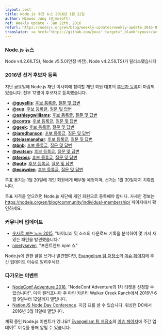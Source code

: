 ```yaml
---
layout: post
title: Node.js 주간 뉴스 2016년 1월 22일
author: Minwoo Jung (@jmwsoft)
ref: Weekly Update - Jan 22th, 2016
refurl: https://nodejs.org/en/blog/weekly-updates/weekly-update.2016-01-22/
translator: <a href="https://github.com/yous" target="_blank">yous</a>
---
```


<!--
### Node.js News
Node v4.2.6 (LTS), Node v5.5.0 (Stable), Node v4.2.5 (LTS) are released
-->

### Node.js 뉴스
Node v4.2.6(LTS), Node v5.5.0(안정 버전), Node v4.2.5(LTS)가 릴리스됐습니다

<!--
### Nominations for the 2016 election

[Nominations](https://github.com/nodejs/membership/issues/12) closed last Friday for the individual member representative to the Node.js Foundation Board. 12 members put their hands up with nominations:
  - **[@guyellis](https://github.com/guyellis)**: [nomination post](http://www.guyellisrocks.com/2015/11/node-foundation-membership-election.html), [Q/A thread](https://github.com/nodejs/membership/issues/19)
  - **[@sup](https://github.com/sup)**: [nomination post](http://jona.io/blog/board-application/), [Q/A thread](https://github.com/nodejs/membership/issues/20)
  - **[@ashleygwilliams](https://github.com/ashleygwilliams)**: [nomination post](https://medium.com/@ag_dubs/hi-i-m-running-for-the-node-foundation-board-of-directors-c87d762cb78b), [Q/A thread](https://github.com/nodejs/membership/issues/21)
  - **[@contra](https://github.com/contra)**: [nomination post](http://contra.io/node_board.txt), [Q/A thread](https://github.com/nodejs/membership/issues/22)
  - **[@geek](https://github.com/geek)**: [nomination post](http://jsgeek.com/posts/node-foundation-board-nomination.html), [Q/A thread](https://github.com/nodejs/membership/issues/23)
  - **[@jaredhanson](https://github.com/jaredhanson)**: [nomination post](http://jaredhanson.net/blog/2016/01/13/im-running-for-the-node-js-foundation-bod/), [Q/A thread](https://github.com/nodejs/membership/issues/24)
  - **[@tejasmanohar](https://github.com/tejasmanohar)**: [nomination post](https://medium.com/@tejasmanohar/node-js-foundation-board-of-directors-5514e8faa660), [Q/A thread](https://github.com/nodejs/membership/issues/25)
  - **[@bnb](https://github.com/bnb)**: [nomination post](http://bnb.im/blog/Individual-Membership-on-the-Board-of-Directors-for-Node-js.html), [Q/A thread](https://github.com/nodejs/membership/issues/26)
  - **[@watson](https://github.com/watson)**: [nomination post](https://medium.com/@wa7son/why-i-m-running-for-the-node-js-foundation-board-of-directors-253bc2e3a834), [Q/A thread](https://github.com/nodejs/membership/issues/27)
  - **[@feross](https://github.com/feross)**: [nomination post](http://feross.org/node-board/), [Q/A thread](https://github.com/nodejs/membership/issues/28)
  - **[@pgte](https://github.com/pgte)**: [nomination post](https://gist.github.com/pgte/cfbf468202b35be78c66), [Q/A thread](https://github.com/nodejs/membership/issues/29)
  - **[@ecowden](https://github.com/ecowden)**: [nomination post](https://medium.com/@evan.cowden/the-world-s-worst-resume-e0adf234baa0), [Q/A thread](https://github.com/nodejs/membership/issues/30)

A ballot will be distributed to individual members on January 20th, with the election completed by January 30th.

To be eligible to vote, you must be signed up as an individual member of the Node.js Foundation, more information can be found here: https://nodejs.org/en/blog/community/individual-membership/
-->

### 2016년 선거 후보자 등록

지난 금요일에 Node.js 재단 이사회에 참여할 개인 회원 대표의 [후보자 등록](https://github.com/nodejs/membership/issues/12)이 마감되었습니다. 전부 12명이 후보자로 등록했습니다.

  - **[@guyellis](https://github.com/guyellis)**: [후보 등록글](http://www.guyellisrocks.com/2015/11/node-foundation-membership-election.html), [질문 및 답변](https://github.com/nodejs/membership/issues/19)
  - **[@sup](https://github.com/sup)**: [후보 등록글](http://jona.io/blog/board-application/), [질문 및 답변](https://github.com/nodejs/membership/issues/20)
  - **[@ashleygwilliams](https://github.com/ashleygwilliams)**: [후보 등록글](https://medium.com/@ag_dubs/hi-i-m-running-for-the-node-foundation-board-of-directors-c87d762cb78b), [질문 및 답변](https://github.com/nodejs/membership/issues/21)
  - **[@contra](https://github.com/contra)**: [후보 등록글](http://contra.io/node_board.txt), [질문 및 답변](https://github.com/nodejs/membership/issues/22)
  - **[@geek](https://github.com/geek)**: [후보 등록글](http://jsgeek.com/posts/node-foundation-board-nomination.html), [질문 및 답변](https://github.com/nodejs/membership/issues/23)
  - **[@jaredhanson](https://github.com/jaredhanson)**: [후보 등록글](http://jaredhanson.net/blog/2016/01/13/im-running-for-the-node-js-foundation-bod/), [질문 및 답변](https://github.com/nodejs/membership/issues/24)
  - **[@tejasmanohar](https://github.com/tejasmanohar)**: [후보 등록글](https://medium.com/@tejasmanohar/node-js-foundation-board-of-directors-5514e8faa660), [질문 및 답변](https://github.com/nodejs/membership/issues/25)
  - **[@bnb](https://github.com/bnb)**: [후보 등록글](http://bnb.im/blog/Individual-Membership-on-the-Board-of-Directors-for-Node-js.html), [질문 및 답변](https://github.com/nodejs/membership/issues/26)
  - **[@watson](https://github.com/watson)**: [후보 등록글](https://medium.com/@wa7son/why-i-m-running-for-the-node-js-foundation-board-of-directors-253bc2e3a834), [질문 및 답변](https://github.com/nodejs/membership/issues/27)
  - **[@feross](https://github.com/feross)**: [후보 등록글](http://feross.org/node-board/), [질문 및 답변](https://github.com/nodejs/membership/issues/28)
  - **[@pgte](https://github.com/pgte)**: [후보 등록글](https://gist.github.com/pgte/cfbf468202b35be78c66), [질문 및 답변](https://github.com/nodejs/membership/issues/29)
  - **[@ecowden](https://github.com/ecowden)**: [후보 등록글](https://medium.com/@evan.cowden/the-world-s-worst-resume-e0adf234baa0), [질문 및 답변](https://github.com/nodejs/membership/issues/30)

투표 용지는 1월 20일에 개인 회원에게 배부될 예정이며, 선거는 1월 30일까지 치뤄집니다.

투표 자격을 얻으려면 Node.js 재단에 개인 회원으로 등록해야 합니다. 자세한 정보는 https://nodejs.org/en/blog/community/individual-membership/ 페이지에서 확인하세요.

<!--
### Community Updates

* [Node by Numbers 2015](https://nodesource.com/blog/node-by-numbers-2015/), "By analyzing the logs for binary and source downloads, we get to discover some interesting patterns."
* [ninetyseven](http://nodeup.com/ninetyseven), "A Front-end npm Show"

If you have spotted or written something about Node.js, do come over to our [Evangelism team repo](https://github.com/nodejs/evangelism) and suggest it on the [Issues page](https://github.com/nodejs/evangelism/issues/), specifically the Weekly Updates issue.
-->

### 커뮤니티 업데이트

* [숫자로 보는 노드 2015](https://nodesource.com/blog/node-by-numbers-2015/), "바이너리 및 소스의 다운로드 기록을 분석하여 몇 가지 재밌는 패턴을 발견했습니다."
* [ninetyseven](http://nodeup.com/ninetyseven), "프론트엔드 npm 쇼"

Node.js에 관한 글을 쓰거나 발견했다면, [Evangelism 팀 저장소](https://github.com/nodejs/evangelism)의 [이슈 페이지](https://github.com/nodejs/evangelism/issues/)에 주간 업데이트 이슈로 알려주세요.

<!--
### Upcoming Events

* [NodeConf Adventure 2016](https://ti.to/nodeconf/adventure-2016), "First batch of NodeConf Adventure tickets are up!", June 9th–12th, 2016 - Walker Creek Ranch, Marin, CA, USA
* [NationJS Node Day Conference](http://nationjs.com/), TICKETS ARE AVAILABLE NOW, March 11, 2016 - Washington, DC

Have an event about Node.js coming up? You can put your events here through the [Evangelism team repo](https://github.com/nodejs/evangelism) and announce it in the [Issues page](https://github.com/nodejs/evangelism/issues/191), specifically the Weekly Updates issue.
-->

### 다가오는 이벤트

* [NodeConf Adventure 2016](https://ti.to/nodeconf/adventure-2016), "NodeConf Adventure의 1차 티켓을 신청할 수 있습니다!". 미국 캘리포니아 주 마린 카운티 Walker Creek Ranch에서 2016년 6월 9일부터 12일까지 열립니다.
* [NationJS Node Day Conference](http://nationjs.com/). 지금 표를 살 수 있습니다. 워싱턴 DC에서 2016년 3월 11일에 열립니다.

계획 중인 Node.js 이벤트가 있나요? [Evangelism 팀 저장소](https://github.com/nodejs/evangelism)의 [이슈 페이지](https://github.com/nodejs/evangelism/issues/)에 주간 업데이트 이슈를 통해 알릴 수 있습니다.
